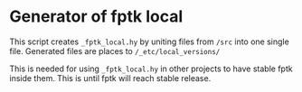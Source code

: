 
# Generator of fptk local

This script creates `_fptk_local.hy` by uniting files from `/src` into one single file.
Generated files are places to `/_etc/local_versions/`

This is needed for using `_fptk_local.hy` in other projects to have stable fptk inside them.
This is until fptk will reach stable release.

